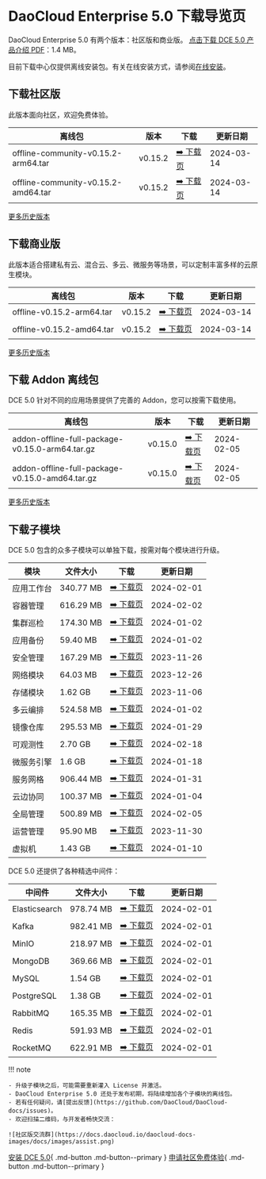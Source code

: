 # DaoCloud Enterprise 5.0 下载导览页

DaoCloud Enterprise 5.0 有两个版本：社区版和商业版。
[点击下载 DCE 5.0 产品介绍 PDF](https://harbor-test2.cn-sh2.ufileos.com/docs/download/DCE5.0-intro.pdf)：1.4 MB。

目前下载中心仅提供离线安装包。有关在线安装方式，请参阅[在线安装](../install/index.md)。

## 下载社区版

此版本面向社区，欢迎免费体验。

| 离线包           | 版本    | 下载  | 更新日期   |
| --------------- | ------- | ---- | -------- |
| offline-community-v0.15.2-arm64.tar | v0.15.2 | [:arrow_right: 下载页](./free/dce5-installer-v0.15.2.md) | 2024-03-14 |
| offline-community-v0.15.2-amd64.tar | v0.15.2 | [:arrow_right: 下载页](./free/dce5-installer-v0.15.2.md) | 2024-03-14 |

[更多历史版本](./free/dce5-installer-history.md)

## 下载商业版

此版本适合搭建私有云、混合云、多云、微服务等场景，可以定制丰富多样的云原生模块。

| 离线包 | 版本    | 下载      | 更新日期   |
| ----- | ------- | -------- | --------- |
| offline-v0.15.2-arm64.tar | v0.15.2 | [:arrow_right: 下载页](./business/dce5-installer-v0.15.2.md) | 2024-03-14 |
| offline-v0.15.2-amd64.tar | v0.15.2 | [:arrow_right: 下载页](./business/dce5-installer-v0.15.2.md) | 2024-03-14 |

[更多历史版本](./business/dce5-installer-history.md)

## 下载 Addon 离线包

DCE 5.0 针对不同的应用场景提供了完善的 Addon，您可以按需下载使用。

| 离线包    | 版本    | 下载 | 更新日期   |
| -------- | ------- | --- | --------- |
| addon-offline-full-package-v0.15.0-arm64.tar.gz | v0.15.0 | [:arrow_right: 下载页](./addon/v0.15.0.md) | 2024-02-05 |
| addon-offline-full-package-v0.15.0-amd64.tar.gz | v0.15.0 | [:arrow_right: 下载页](./addon/v0.15.0.md) | 2024-02-05 |

[更多历史版本](./addon/history.md)

## 下载子模块

DCE 5.0 包含的众多子模块可以单独下载，按需对每个模块进行升级。

| 模块     | 文件大小  | 下载     | 更新日期   |
| -------- | ------- | ---------------------------------------------- | ---------- |
| 应用工作台 | 340.77 MB | [:arrow_right: 下载页](./modules/amamba.md)   | 2024-02-01 |
| 容器管理 | 616.29 MB  | [:arrow_right: 下载页](./modules/kpanda.md)   | 2024-02-02 |
| 集群巡检 | 174.30 MB | [:arrow_right: 下载页](./modules/kcollie.md)   | 2024-01-02 |
| 应用备份 | 59.40 MB  | [:arrow_right: 下载页](./modules/kcoral.md)    | 2024-01-02 |
| 安全管理 | 167.29 MB | [:arrow_right: 下载页](./modules/dowl.md)      | 2023-11-26 |
| 网络模块 | 64.03 MB  | [:arrow_right: 下载页](./modules/spidernet.md) | 2023-12-26 |
| 存储模块 | 1.62 GB   | [:arrow_right: 下载页](./modules/hwameistor.md)| 2023-11-06 |
| 多云编排 | 524.58 MB | [:arrow_right: 下载页](./modules/kairship.md)  | 2024-01-02 |
| 镜像仓库 | 295.53 MB | [:arrow_right: 下载页](./modules/kangaroo.md)  | 2024-01-29 |
| 可观测性 | 2.70 GB   | [:arrow_right: 下载页](./modules/insight.md)   | 2024-02-18 |
| 微服务引擎| 1.6 GB  | [:arrow_right: 下载页](./modules/skoala.md)    | 2024-01-18 |
| 服务网格 | 906.44 MB | [:arrow_right: 下载页](./modules/mspider.md)   | 2024-01-31 |
| 云边协同 | 100.37 MB | [:arrow_right: 下载页](./modules/kant.md)      | 2024-01-04 |
| 全局管理 | 500.89 MB | [:arrow_right: 下载页](./modules/ghippo.md)    | 2024-02-05 |
| 运营管理 | 95.90 MB  | [:arrow_right: 下载页](./modules/gmagpie.md)   | 2023-11-30 |
| 虚拟机   | 1.43 GB  | [:arrow_right: 下载页](./modules/virtnest.md)   | 2024-01-10 |

DCE 5.0 还提供了各种精选中间件：

| 中间件         | 文件大小  | 下载     | 更新日期    |
|---------------| -------- |------------------------------------------------------------|------------|
| Elasticsearch | 978.74 MB | [:arrow_right: 下载页](./modules/middleware/elasticsearch.md) |2024-02-01|
| Kafka | 982.41 MB | [:arrow_right: 下载页](./modules/middleware/kafka.md) |2024-02-01|
| MinIO | 218.97 MB | [:arrow_right: 下载页](./modules/middleware/minio.md) |2024-02-01|
| MongoDB | 369.66 MB | [:arrow_right: 下载页](./modules/middleware/mongodb.md) |2024-02-01|
| MySQL | 1.54 GB | [:arrow_right: 下载页](./modules/middleware/mysql.md) |2024-02-01|
| PostgreSQL | 1.38 GB | [:arrow_right: 下载页](./modules/middleware/postgresql.md) |2024-02-01|
| RabbitMQ | 165.35 MB | [:arrow_right: 下载页](./modules/middleware/rabbitmq.md) |2024-02-01|
| Redis | 591.93 MB | [:arrow_right: 下载页](./modules/middleware/redis.md) |2024-02-01|
| RocketMQ | 622.91 MB | [:arrow_right: 下载页](./modules/middleware/rocketmq.md) |2024-02-01|

!!! note

    - 升级子模块之后，可能需要重新灌入 License 并激活。
    - DaoCloud Enterprise 5.0 还处于发布初期，将陆续增加各个子模块的离线包。
    - 若有任何疑问，请[提出反馈](https://github.com/DaoCloud/DaoCloud-docs/issues)。
    - 欢迎扫描二维码，与开发者畅快交流：

    ![社区版交流群](https://docs.daocloud.io/daocloud-docs-images/docs/images/assist.png)

[安装 DCE 5.0](../install/index.md){ .md-button .md-button--primary }
[申请社区免费体验](../dce/license0.md){ .md-button .md-button--primary }
